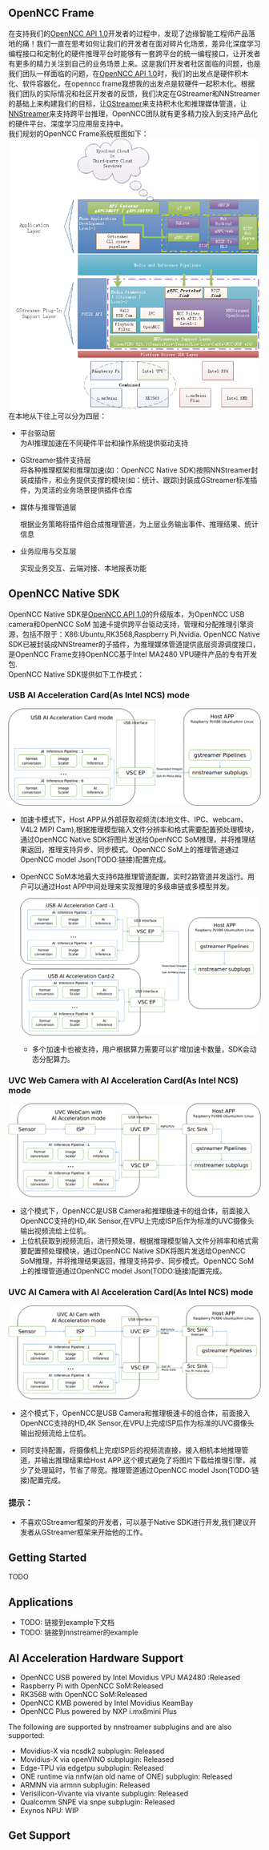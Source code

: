 ## OpenNCC Frame
  在支持我们的[OpenNCC API 1.0](https://github.com/EyecloudAi/openncc)开发者的过程中，发现了边缘智能工程师产品落地的痛！我们一直在思考如何让我们的开发者在面对碎片化场景，差异化深度学习编程接口和定制化的硬件推理平台时能够有一套跨平台的统一编程接口，让开发者有更多的精力关注到自己的业务场景上来。这是我们开发者社区面临的问题，也是我们团队一样面临的问题，在[OpenNCC API 1.0](https://github.com/EyecloudAi/openncc)时，我们的出发点是硬件积木化、软件容器化，在openncc frame我想我的出发点是软硬件一起积木化。根据我们团队的实际情况和社区开发者的反馈，我们决定在GStreamer和NNStreamer的基础上来构建我们的目标，让[GStreamer](https://gstreamer.freedesktop.org/)来支持积木化和推理媒体管道，让[NNStreamer](https://github.com/nnstreamer/nnstreamer)来支持跨平台推理，OpenNCC团队就有更多精力投入到支持产品化的硬件平台、深度学习应用层支持中。  
  我们规划的OpenNCC Frame系统框图如下：  
![Top View Of OpenNCC Frame][1]  
  在本地从下往上可以分为四层：  

- 平台驱动层  
  为AI推理加速在不同硬件平台和操作系统提供驱动支持  
  
- GStreamer插件支持层  
  将各种推理框架和推理加速(如：OpenNCC Native SDK)按照NNStreamer封装成插件，和业务提供支撑的模块(如：统计、跟踪)封装成GStreamer标准插件，为灵活的业务场景提供插件仓库  
  
- 媒体与推理管道层  

  根据业务策略将插件组合成推理管道，为上层业务输出事件、推理结果、统计信息

- 业务应用与交互层 
  
   实现业务交互、云端对接、本地报表功能

## OpenNCC Native SDK
  OpenNCC Native SDK是[OpenNCC API 1.0](https://github.com/EyecloudAi/openncc)的升级版本，为OpenNCC USB camera和OpenNCC SoM 加速卡提供跨平台驱动支持，管理和分配推理引擎资源，包括不限于：X86:Ubuntu,RK3568,Raspberry Pi,Nvidia. OpenNCC Native SDK已被封装成NNStreamer的子插件，为推理媒体管道提供底层资源调度接口，是OpenNCC Frame支持OpenNCC基于Intel MA2480 VPU硬件产品的专有开发包.  
  OpenNCC Native SDK提供如下工作模式：

### USB AI Acceleration Card(As Intel NCS) mode

![ncs mode][4]

* 加速卡模式下，Host APP从外部获取视频流(本地文件、IPC、webcam、V4L2 MIPI Cam),根据推理模型输入文件分辨率和格式需要配置预处理模块，通过OpenNCC Native SDK将图片发送给OpenNCC SoM推理，并将推理结果返回，推理支持异步、同步模式。OpenNCC SoM上的推理管道通过OpenNCC model Json(TODO:链接)配置完成。

* OpenNCC SoM本地最大支持6路推理管道配置，实时2路管道并发运行。用户可以通过Host APP中间处理来实现推理的多级串链或多模型并发。

  ![multi Acce Cards ][5]

  * 多个加速卡也被支持，用户根据算力需要可以扩增加速卡数量，SDK会动态分配算力。

### UVC Web Camera with AI Acceleration Card(As Intel NCS) mode   

![UVC with NCS][2]

*  这个模式下，OpenNCC是USB Camera和推理极速卡的组合体，前面接入OpenNCC支持的HD,4K Sensor,在VPU上完成ISP后作为标准的UVC摄像头输出视频流给上位机。
*  上位机获取到视频流后，进行预处理，根据推理模型输入文件分辨率和格式需要配置预处理模块，通过OpenNCC Native SDK将图片发送给OpenNCC SoM推理，并将推理结果返回，推理支持异步、同步模式。OpenNCC SoM上的推理管道通过OpenNCC model Json(TODO:链接)配置完成。

### UVC AI Camera with AI Acceleration Card(As Intel NCS) mode

![ai cam with ncs mode][3]

* 这个模式下，OpenNCC是USB Camera和推理极速卡的组合体，前面接入OpenNCC支持的HD,4K Sensor,在VPU上完成ISP后作为标准的UVC摄像头输出视频流给上位机。

* 同时支持配置，将摄像机上完成ISP后的视频流直接，接入相机本地推理管道，并输出推理结果给Host APP.这个模式避免了将图片下载给推理引擎，减少了处理延时，节省了带宽。推理管道通过OpenNCC model Json(TODO:链接)配置完成。

  

### 提示：

* 不喜欢GStreamer框架的开发者，可以基于Native SDK进行开发,我们建议开发者从GStreamer框架来开始他的工作。



## Getting Started

TODO



## Applications
* TODO: 链接到example下文档  
* TODO: 链接到nnstreamer的example  



## AI Acceleration Hardware Support
- OpenNCC USB powered by Intel Movidius VPU MA2480 :Released  
- Raspberry Pi with OpenNCC SoM:Released  
- RK3568 with OpenNCC SoM:Released  
- OpenNCC KMB powered by Intel Movidius KeamBay  
- OpenNCC Plus powered by NXP i.mx8mini Plus   

The following are supported by nnstreamer subplugins and are also supported:  
- Movidius-X via ncsdk2 subplugin: Released  
- Movidius-X via openVINO subplugin: Released  
- Edge-TPU via edgetpu subplugin: Released  
- ONE runtime via nnfw(an old name of ONE) subplugin: Released
- ARMNN via armnn subplugin: Released
- Verisilicon-Vivante via vivante subplugin: Released
- Qualcomm SNPE via snpe subplugin: Released
- Exynos NPU: WIP





## Get Support









[1]: ./frametopview.png
[2]:./uvcwithncs.png
[3]:./aicamwithncs.png
[4]:./ncsmode.png
[5]:./mulitincs.png

